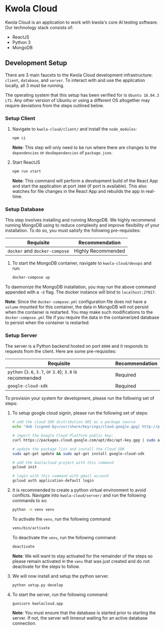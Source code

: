 # Kwola Cloud

Kwola Cloud is an application to work with kwola's core AI testing software. Our technology stack consists of:

- ReactJS
- Python 3
- MongoDB


## Development Setup

There are 3 main faucets to the Kwola Cloud development infrastructure: `client`, `database`, and `server`. To interact with and use the application locally, all 3 must be running.

The operating system that this setup has been verified for is `Ubuntu 18.04.3 LTS`. Any other version of Ubuntu or using a different OS altogether may require deviations from the steps outlined below.

### Setup Client

1. Navigate to `kwola-cloud/client/` and install the `node_modules`:

   ```bash
   npm ci
   ```

   **Note**: This step will only need to be run where there are changes to the `dependencies` or `devDependencies` of `package.json`.

2. Start ReactJS

   ```bash
   npm run start
   ```

   **Note**: This command will perform a development build of the React App and start the application at port `3000` (if port is available). This also watches for file changes in the React App and rebuilds the app in real-time.

### Setup Database

This step involves installing and running MongoDB. We highly recommend running MongoDB using to reduce complexity and improve flexibility of your installation. To do so, you must satisfy the following pre-requisites:

| Requisite                     | Recommendation     |
| ----------------------------- | ------------------ |
| `docker` and `docker-compose` | Highly Recommended |

1. To start the MongoDB container, navigate to `kwola-cloud/devops` and run:

   ```bash
   docker-compose up
   ```

To daemonize the MongoDB installation, you may run the above command appended with a `-d` flag. The docker instance will bind to `localhost:27017`.

**Note**: Since the `docker-compose.yml` configuration file does not have a `volume` mounted for this container, the data in MongoDB will not persist when the container is restarted. You may make such modifications to the `docker-compose.yml` file if you require the data in the containerized database to persist when the container is restarted.

### Setup Server

The server is a Python backend hosted on port `8000` and it responds to requests from the client. Here are some pre-requisites:

| Requisite                                               | Recommendation |
| ------------------------------------------------------- | -------------- |
| `python` (`3.6`, `3.7`, or `3.8`); `3.8` is recommended | Required       |
| `google-cloud-sdk`                                      | Required       |

To provision your system for development, please run the following set of steps:

1. To setup google cloud signin, please run the following set of steps:

   ```bash
   # add the cloud SDK distribution URI as a package source
   echo "deb [signed-by=/usr/share/keyrings/cloud.google.gpg] http://packages.cloud.google.com/apt cloud-sdk main" | sudo tee -a /etc/apt/sources.list.d/google-cloud-sdk.list

   # import the Google Cloud Platform public key:
   curl https://packages.cloud.google.com/apt/doc/apt-key.gpg | sudo apt-key --keyring /usr/share/keyrings/cloud.google.gpg add -

   # update the package list and install the Cloud SDK
   sudo apt-get update && sudo apt-get install google-cloud-sdk

   # add the kwolacloud project with this command
   gcloud init

   # login with this command with gmail account
   gcloud auth application-default login
   ```

2. It is recommended to create a python virtual environment to avoid conflicts. Navigate into `kwola-cloud/server/` and run the following commands to so:

   ```bash
   python -m venv venv
   ```

   To activate the `venv`, run the following command:

   ```bash
   venv/bin/activate
   ```

   To deactivate the `venv`, run the following command:

   ```bash
   deactivate
   ```

   **Note**: We will want to stay activated for the remainder of the steps so please remain activated in the `venv` that was just created and do not deactivate for the steps to follow.

3. We will now install and setup the python server.

   ```bash
   python setup.py develop
   ```

4. To start the server, run the following command:

   ```bash
   gunicorn kwolacloud.app
   ```

   **Note**: You must ensure that the database is started prior to starting the server. If not, the server will timeout waiting for an active database connection.
